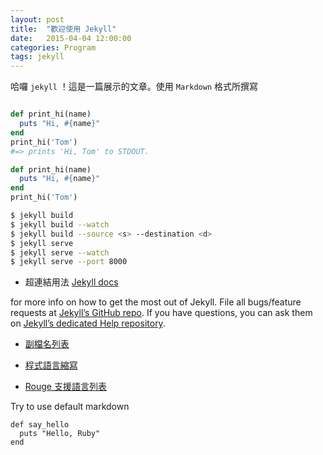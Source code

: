 ```yaml
---
layout: post
title:  "歡迎使用 Jekyll"
date:   2015-04-04 12:00:00
categories: Program
tags: jekyll
---
```


哈囉 `jekyll` ！這是一篇展示的文章。使用 `Markdown` 格式所撰寫

<!--more-->

~~~ruby

def print_hi(name)
  puts "Hi, #{name}"
end
print_hi('Tom')
#=> prints 'Hi, Tom' to STDOUT.

~~~


~~~~~ ruby
def print_hi(name)
  puts "Hi, #{name}"
end
print_hi('Tom')
~~~~~


~~~~~ bash
$ jekyll build
$ jekyll build --watch
$ jekyll build --source <s> --destination <d>
$ jekyll serve
$ jekyll serve --watch
$ jekyll serve --port 8000
~~~~~

* 超連結用法 [Jekyll docs][jekyll]

>
for more info on how to get the most out of Jekyll. File all bugs/feature requests at [Jekyll’s GitHub repo][jekyll-gh]. If you have questions, you can ask them on [Jekyll’s dedicated Help repository][jekyll-help].

* [副檔名列表](http://www.file-extensions.org/filetype/extension/name/source-code-and-script-files)

* [程式語言縮寫](https://support.codebasehq.com/articles/tips-tricks/syntax-highlighting-in-markdown)

* [Rouge 支援語言列表](https://github.com/jneen/rouge/wiki/List-of-supported-languages-and-lexers)

Try to use default markdown


    def say_hello
      puts "Hello, Ruby"
    end


[jekyll]:      http://jekyllrb.com
[jekyll-gh]:   https://github.com/jekyll/jekyll
[jekyll-help]: https://github.com/jekyll/jekyll-help
